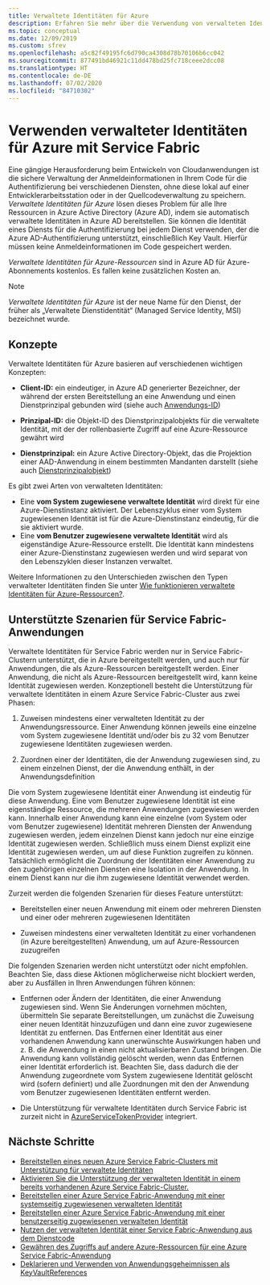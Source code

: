 ```yaml
---
title: Verwaltete Identitäten für Azure
description: Erfahren Sie mehr über die Verwendung von verwalteten Identitäten für Azure mit Service Fabric.
ms.topic: conceptual
ms.date: 12/09/2019
ms.custom: sfrev
ms.openlocfilehash: a5c82f49195fc6d790ca4308d78b70106b6cc042
ms.sourcegitcommit: 877491bd46921c11dd478bd25fc718ceee2dcc08
ms.translationtype: HT
ms.contentlocale: de-DE
ms.lasthandoff: 07/02/2020
ms.locfileid: "84710302"
---
```

# <a name="using-managed-identities-for-azure-with-service-fabric"></a>Verwenden verwalteter Identitäten für Azure mit Service Fabric

Eine gängige Herausforderung beim Entwickeln von Cloudanwendungen ist die sichere Verwaltung der Anmeldeinformationen in Ihrem Code für die Authentifizierung bei verschiedenen Diensten, ohne diese lokal auf einer Entwicklerarbeitsstation oder in der Quellcodeverwaltung zu speichern. *Verwaltete Identitäten für Azure* lösen dieses Problem für alle Ihre Ressourcen in Azure Active Directory (Azure AD), indem sie automatisch verwaltete Identitäten in Azure AD bereitstellen. Sie können die Identität eines Diensts für die Authentifizierung bei jedem Dienst verwenden, der die Azure AD-Authentifizierung unterstützt, einschließlich Key Vault. Hierfür müssen keine Anmeldeinformationen im Code gespeichert werden.

*Verwaltete Identitäten für Azure-Ressourcen* sind in Azure AD für Azure-Abonnements kostenlos. Es fallen keine zusätzlichen Kosten an.

> [!NOTE]
> *Verwaltete Identitäten für Azure* ist der neue Name für den Dienst, der früher als „Verwaltete Dienstidentität“ (Managed Service Identity, MSI) bezeichnet wurde.

## <a name="concepts"></a>Konzepte

Verwaltete Identitäten für Azure basieren auf verschiedenen wichtigen Konzepten:

- **Client-ID:** ein eindeutiger, in Azure AD generierter Bezeichner, der während der ersten Bereitstellung an eine Anwendung und einen Dienstprinzipal gebunden wird (siehe auch [Anwendungs-ID](/azure/active-directory/develop/developer-glossary#application-id-client-id))

- **Prinzipal-ID:** die Objekt-ID des Dienstprinzipalobjekts für die verwaltete Identität, mit der der rollenbasierte Zugriff auf eine Azure-Ressource gewährt wird

- **Dienstprinzipal:** ein Azure Active Directory-Objekt, das die Projektion einer AAD-Anwendung in einem bestimmten Mandanten darstellt (siehe auch [Dienstprinzipalobjekt](../active-directory/develop/developer-glossary.md#service-principal-object))

Es gibt zwei Arten von verwalteten Identitäten:

- Eine **vom System zugewiesene verwaltete Identität** wird direkt für eine Azure-Dienstinstanz aktiviert.  Der Lebenszyklus einer vom System zugewiesenen Identität ist für die Azure-Dienstinstanz eindeutig, für die sie aktiviert wurde.
- Eine **vom Benutzer zugewiesene verwaltete Identität** wird als eigenständige Azure-Ressource erstellt. Die Identität kann mindestens einer Azure-Dienstinstanz zugewiesen werden und wird separat von den Lebenszyklen dieser Instanzen verwaltet.

Weitere Informationen zu den Unterschieden zwischen den Typen verwalteter Identitäten finden Sie unter [Wie funktionieren verwaltete Identitäten für Azure-Ressourcen?](../active-directory/managed-identities-azure-resources/overview.md#managed-identity-types).

## <a name="supported-scenarios-for-service-fabric-applications"></a>Unterstützte Szenarien für Service Fabric-Anwendungen

Verwaltete Identitäten für Service Fabric werden nur in Service Fabric-Clustern unterstützt, die in Azure bereitgestellt werden, und auch nur für Anwendungen, die als Azure-Ressourcen bereitgestellt werden. Einer Anwendung, die nicht als Azure-Ressourcen bereitgestellt wird, kann keine Identität zugewiesen werden. Konzeptionell besteht die Unterstützung für verwaltete Identitäten in einem Azure Service Fabric-Cluster aus zwei Phasen:

1. Zuweisen mindestens einer verwalteten Identität zu der Anwendungsressource. Einer Anwendung können jeweils eine einzelne vom System zugewiesene Identität und/oder bis zu 32 vom Benutzer zugewiesene Identitäten zugewiesen werden.

2. Zuordnen einer der Identitäten, die der Anwendung zugewiesen sind, zu einem einzelnen Dienst, der die Anwendung enthält, in der Anwendungsdefinition

Die vom System zugewiesene Identität einer Anwendung ist eindeutig für diese Anwendung. Eine vom Benutzer zugewiesene Identität ist eine eigenständige Ressource, die mehreren Anwendungen zugewiesen werden kann. Innerhalb einer Anwendung kann eine einzelne (vom System oder vom Benutzer zugewiesene) Identität mehreren Diensten der Anwendung zugewiesen werden, jedem einzelnen Dienst kann jedoch nur eine einzige Identität zugewiesen werden. Schließlich muss einem Dienst explizit eine Identität zugewiesen werden, um auf diese Funktion zugreifen zu können. Tatsächlich ermöglicht die Zuordnung der Identitäten einer Anwendung zu den zugehörigen einzelnen Diensten eine Isolation in der Anwendung. In einem Dienst kann nur die ihm zugewiesene Identität verwendet werden.  

Zurzeit werden die folgenden Szenarien für dieses Feature unterstützt:

- Bereitstellen einer neuen Anwendung mit einem oder mehreren Diensten und einer oder mehreren zugewiesenen Identitäten

- Zuweisen mindestens einer verwalteten Identität zu einer vorhandenen (in Azure bereitgestellten) Anwendung, um auf Azure-Ressourcen zuzugreifen

Die folgenden Szenarien werden nicht unterstützt oder nicht empfohlen. Beachten Sie, dass diese Aktionen möglicherweise nicht blockiert werden, aber zu Ausfällen in Ihren Anwendungen führen können:

- Entfernen oder Ändern der Identitäten, die einer Anwendung zugewiesen sind. Wenn Sie Änderungen vornehmen möchten, übermitteln Sie separate Bereitstellungen, um zunächst die Zuweisung einer neuen Identität hinzuzufügen und dann eine zuvor zugewiesene Identität zu entfernen. Das Entfernen einer Identität aus einer vorhandenen Anwendung kann unerwünschte Auswirkungen haben und z. B. die Anwendung in einen nicht aktualisierbaren Zustand bringen. Die Anwendung kann vollständig gelöscht werden, wenn das Entfernen einer Identität erforderlich ist. Beachten Sie, dass dadurch die der Anwendung zugeordnete vom System zugewiesene Identität gelöscht wird (sofern definiert) und alle Zuordnungen mit den der Anwendung vom Benutzer zugewiesenen Identitäten entfernt werden.

- Die Unterstützung für verwaltete Identitäten durch Service Fabric ist zurzeit nicht in [AzureServiceTokenProvider](../key-vault/general/service-to-service-authentication.md) integriert.

## <a name="next-steps"></a>Nächste Schritte

- [Bereitstellen eines neuen Azure Service Fabric-Clusters mit Unterstützung für verwaltete Identitäten](./configure-new-azure-service-fabric-enable-managed-identity.md)
- [Aktivieren Sie die Unterstützung der verwalteten Identität in einem bereits vorhandenen Azure Service Fabric-Cluster.](./configure-existing-cluster-enable-managed-identity-token-service.md)
- [Bereitstellen einer Azure Service Fabric-Anwendung mit einer systemseitig zugewiesenen verwalteten Identität](./how-to-deploy-service-fabric-application-system-assigned-managed-identity.md)
- [Bereitstellen einer Azure Service Fabric-Anwendung mit einer benutzerseitig zugewiesenen verwalteten Identität](./how-to-deploy-service-fabric-application-user-assigned-managed-identity.md)
- [Nutzen der verwalteten Identität einer Service Fabric-Anwendung aus dem Dienstcode](./how-to-managed-identity-service-fabric-app-code.md)
- [Gewähren des Zugriffs auf andere Azure-Ressourcen für eine Azure Service Fabric-Anwendung](./how-to-grant-access-other-resources.md)
- [Deklarieren und Verwenden von Anwendungsgeheimnissen als KeyVaultReferences](./service-fabric-keyvault-references.md)
